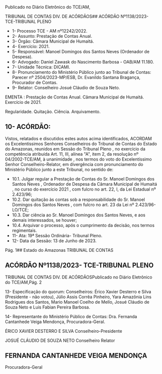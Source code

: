 Publicado  no  Diário  Eletrônico do TCE/AM,

TRIBUNAL DE CONTAS DIV. DE ACÓRDÃOS## ACÓRDÃO Nº1138/2023- TCE-TRIBUNAL PLENO

- 1- Processo TCE - AM nº12242/2022.
- 2- Assunto: Prestação de Contas Anual.
- 3- Órgão: Câmara Municipal de Humaitá.
- 4- Exercício: 2021.
- 5- Responsável: Manoel Domingos dos Santos Neves (Ordenador de Despesa).
- 6- Advogado: Daniel Zawask do Nascimento Barbosa - OAB/AM 11.180.
- 7- Unidade Técnica: DICAMI.
- 8- Pronunciamento  do  Ministério  Público  junto  ao  Tribunal  de  Contas: Parecer  nº 2504/2023-MP/ESB, Dr. Evanildo Santana Bragança, Procurador de Contas.
- 9- Relator: Conselheiro Josué Cláudio de Souza Neto.

EMENTA : Prestação  de  Contas  Anual. Câmara Municipal de Humaitá. Exercício de 2021.

Regularidade. Quitação. Ciência. Arquivamento.

## 10-  ACÓRDÃO:

Vistos, relatados e discutidos estes autos acima identificados, ACORDAM os Excelentíssimos Senhores Conselheiros do Tribunal de Contas do Estado do Amazonas, reunidos em Sessão do Tribunal Pleno , no exercício da competência atribuída Art. 11, III, alínea "A", item 2, da resolução nº 04/2002-TCE/AM, à unanimidade , nos termos do voto do Excelentíssimo Senhor Conselheiro-Relator, em divergência com pronunciamento do Ministério Público junto a este Tribunal, no sentido de:

- 10.1. Julgar  regular a  Prestação  de  Contas  do Sr.  Manoel  Domingos dos Santos Neves , Ordenador de Despesa da Câmara Municipal de Humaitá , no curso do exercício 2021 , com fulcro no art. 22, I, da Lei Estadual nº 2.423/96;
- 10.2. Dar  quitação às  contas  sob  a  responsabilidade  do Sr.  Manoel Domingos  dos  Santos  Neves , com  fulcro  no  art.  23 da  Lei  nº 2.423/96-LO/TCE;
- 10.3. Dar  ciência ao Sr. Manoel  Domingos dos Santos Neves, e  aos demais interessados, se houver;
- 10.4. Arquivar o  processo,  após  o cumprimento  da decisão,  nos  termos regimentais.
- 11-  Ata: 19ª Sessão Ordinária- Tribunal Pleno.
- 12-  Data da Sessão: 13 de Junho de 2023.

Pág. 1## Estado do Amazonas TRIBUNAL DE CONTAS

## ACÓRDÃO Nº1138/2023- TCE-TRIBUNAL PLENO

TRIBUNAL DE CONTAS DIV. DE ACÓRDÃOSPublicado  no  Diário  Eletrônico do TCE/AM,Pág. 2

13-  Especificação do quorum: Conselheiros: Érico Xavier Desterro e Silva (Presidente - não votou),  Júlio  Assis  Corrêa  Pinheiro,  Yara  Amazônia  Lins  Rodrigues  dos  Santos, Mario Manoel Coelho de Mello, Josué Cláudio de Souza Neto e Luis Fabian Pereira Barbosa.

14-  Representante do Ministério Público de Contas: Dra. Fernanda Cantanhede Veiga Mendonça, Procuradora-Geral.

ÉRICO XAVIER DESTERRO E SILVA Conselheiro-Presidente

JOSUÉ CLÁUDIO DE SOUZA NETO Conselheiro Relator

## FERNANDA CANTANHEDE VEIGA MENDONÇA

Procuradora-Geral